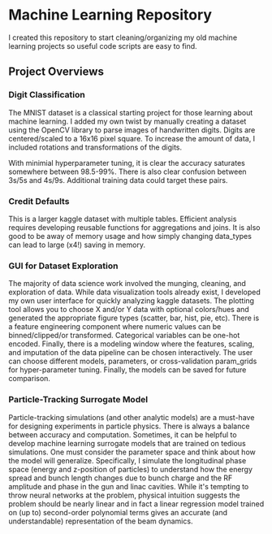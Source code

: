 # Machine Learning Repository
I created this repository to start cleaning/organizing my old machine learning projects so useful code scripts are easy to find. 

## Project Overviews
### Digit Classification

The MNIST dataset is a classical starting project for those learning about machine learning. I added my own twist by manually creating a dataset using the OpenCV library to parse images of handwritten digits. Digits are centered/scaled to a 16x16 pixel square. To increase the amount of data, I included rotations and transformations of the digits.

With minimial hyperparameter tuning, it is clear the accuracy saturates somewhere between 98.5-99%. There is also clear confusion between 3s/5s and 4s/9s. Additional training data could target these pairs. 

### Credit Defaults

This is a larger kaggle dataset with multiple tables. Efficient analysis requires developing reusable functions for aggregations and joins. It is also good to be away of memory usage and how simply changing data_types can lead to large (x4!) saving in memory.

### GUI for Dataset Exploration

The majority of data science work involved the munging, cleaning, and exploration of data. While data visualization tools already exist, I developed my own user interface for quickly analyzing kaggle datasets. The plotting tool allows you to choose X and/or Y data with optional colors/hues and generated the appropriate figure types (scatter, bar, hist, pie, etc). There is a feature engineering component where numeric values can be binned/clipped/or transformed. Categorical variables can be one-hot encoded. Finally, there is a modeling window where the features, scaling, and imputation of the data pipeline can be chosen interactively. The user can choose different models, parameters, or cross-validation param_grids for hyper-parameter tuning. Finally, the models can be saved for future comparison.

### Particle-Tracking Surrogate Model

Particle-tracking simulations (and other analytic models) are a must-have for designing experiments in particle physics. There is always a balance between accuracy and computation. Sometimes, it can be helpful to develop machine learning surrogate models that are trained on tedious simulations. One must consider the parameter space and think about how the model will generalize. Specifically, I simulate the longitudinal phase space (energy and z-position of particles) to understand how the energy spread and bunch length changes due to bunch charge and the RF amplitude and phase in the gun and linac cavities. While it's tempting to throw neural networks at the problem, physical intuition suggests the problem should be nearly linear and in fact a linear regression model trained on (up to) second-order polynomial terms gives an accurate (and understandable) representation of the beam dynamics. 
